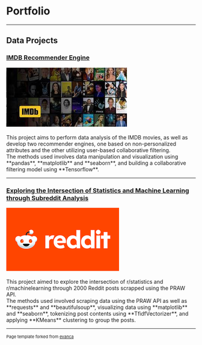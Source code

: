 # Portfolio

---

## Data Projects

### [IMDB Recommender Engine](/project1)<br>
<img src="images/IMDBthumbnail.jpg?raw=true"/>
<br><br>
This project aims to perform data analysis of the IMDB movies, as well as develop two recommender engines, one based on non-personalized attributes and the other utilizing user-based collaborative filtering.<br>
The methods used involves data manipulation and visualization using **pandas**, **matplotlib** and **seaborn**, and building a collaborative filtering model using **Tensorflow**.

---
### [Exploring the Intersection of Statistics and Machine Learning through Subreddit Analysis](/project2)<br>
<img src="images/reddit_logo.png?raw=true"/>
<br><br>
This project aimed to explore the intersection of r/statistics and r/machinelearning through 2000 Reddit posts scrapped using the PRAW API.<br>
The methods used involved scraping data using the PRAW API as well as **requests** and **beautifulsoup**, visualizing data using **matplotlib** and **seaborn**, tokenizing post contents using **TfidfVectorizer**, and applying **KMeans** clustering to group the posts.


---
<p style="font-size:11px">Page template forked from <a href="https://github.com/evanca/quick-portfolio">evanca</a></p>
<!-- Remove above link if you don't want to attibute -->

